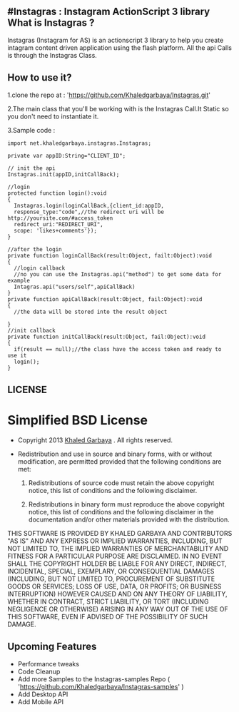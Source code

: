 #Instagras : Instagram ActionScript 3 library
What is Instagras ?
-------------------
Instagras (Instagram for AS) is an actionscript 3 library to help you create intagram content driven application using the flash platform. All the api Calls is through the Instagras Class.

How to use it?
-------------
1.clone the repo at : 'https://github.com/Khaledgarbaya/Instagras.git'

2.The main class that you'll be working with is the Instagras Call.It Static so you don't need to instantiate it.

3.Sample code :    
    
    import net.khaledgarbaya.instagras.Instagras;

    private var appID:String="CLIENT_ID";

    // init the api
    Instagras.init(appID,initCallBack);

    //login
    protected function login():void
    {
      Instagras.login(loginCallBack,{client_id:appID,
      response_type:"code",//the redirect uri will be http://yoursite.com/#access_token
      redirect_uri:"REDIRECT_URI",
      scope: 'likes+comments'});
    }

    //after the login
    private function loginCallBack(result:Object, failt:Object):void
    {
      //login callback	
      //no you can use the Instagras.api("method") to get some data for example
      Intagras.api("users/self",apiCallBack)
    }
    private function apiCallBack(result:Object, fail:Object):void
    {
      //the data will be stored into the result object

    }
    //init callback
    private function initCallBack(result:Object, fail:Object):void
    {
      if(result == null);//the class have the access token and ready to use it
      login();
    }
      
LICENSE
-------
Simplified BSD License
======================

* Copyright 2013 [Khaled Garbaya](http://khaledgarbaya.net/) . All rights reserved.

* Redistribution and use in source and binary forms, with or without modification,
are permitted provided that the following conditions are met:

   1. Redistributions of source code must retain the above copyright notice, this list of
      conditions and the following disclaimer.

   2. Redistributions in binary form must reproduce the above copyright notice, this list
      of conditions and the following disclaimer in the documentation and/or other materials
      provided with the distribution.

THIS SOFTWARE IS PROVIDED BY KHALED GARBAYA AND CONTRIBUTORS "AS IS" AND ANY EXPRESS OR IMPLIED WARRANTIES, INCLUDING, BUT NOT LIMITED TO, THE IMPLIED WARRANTIES OF MERCHANTABILITY AND FITNESS FOR A PARTICULAR PURPOSE ARE DISCLAIMED. IN NO EVENT SHALL THE COPYRIGHT HOLDER BE LIABLE FOR ANY DIRECT, INDIRECT, INCIDENTAL, SPECIAL, EXEMPLARY, OR CONSEQUENTIAL DAMAGES (INCLUDING, BUT NOT LIMITED TO, PROCUREMENT OF SUBSTITUTE GOODS OR SERVICES; LOSS OF USE, DATA, OR PROFITS; OR BUSINESS INTERRUPTION) HOWEVER CAUSED AND ON ANY THEORY OF LIABILITY, WHETHER IN CONTRACT, STRICT LIABILITY, OR TORT (INCLUDING NEGLIGENCE OR OTHERWISE) ARISING IN ANY WAY OUT OF THE USE OF THIS SOFTWARE, EVEN IF ADVISED OF THE POSSIBILITY OF SUCH DAMAGE.

Upcoming Features
-----------------
* Performance tweaks
* Code Cleanup
* Add more Samples to the Instagras-samples Repo ( 'https://github.com/Khaledgarbaya/Instagras-samples' )
* Add Desktop API
* Add Mobile API

